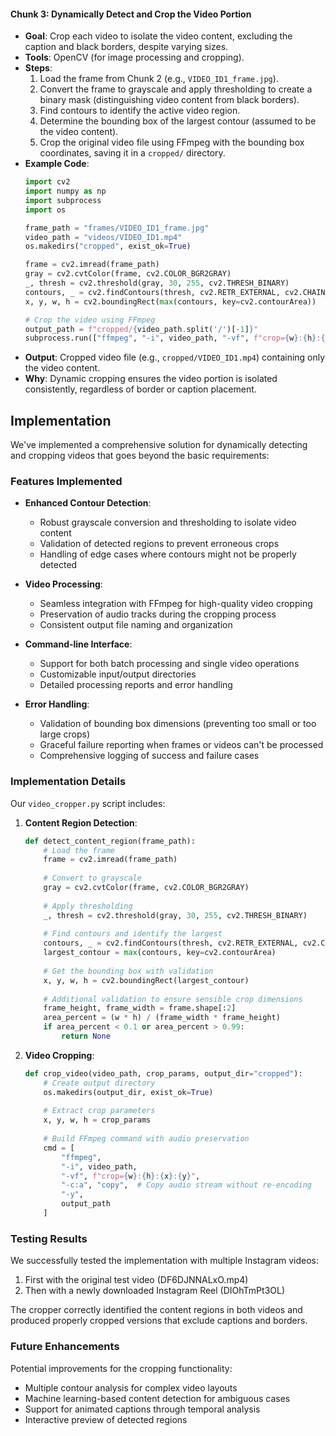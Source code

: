 #### **Chunk 3: Dynamically Detect and Crop the Video Portion**
- **Goal**: Crop each video to isolate the video content, excluding the caption and black borders, despite varying sizes.
- **Tools**: OpenCV (for image processing and cropping).
- **Steps**:
  1. Load the frame from Chunk 2 (e.g., `VIDEO_ID1_frame.jpg`).
  2. Convert the frame to grayscale and apply thresholding to create a binary mask (distinguishing video content from black borders).
  3. Find contours to identify the active video region.
  4. Determine the bounding box of the largest contour (assumed to be the video content).
  5. Crop the original video file using FFmpeg with the bounding box coordinates, saving it in a `cropped/` directory.
- **Example Code**:
  ```python
  import cv2
  import numpy as np
  import subprocess
  import os

  frame_path = "frames/VIDEO_ID1_frame.jpg"
  video_path = "videos/VIDEO_ID1.mp4"
  os.makedirs("cropped", exist_ok=True)

  frame = cv2.imread(frame_path)
  gray = cv2.cvtColor(frame, cv2.COLOR_BGR2GRAY)
  _, thresh = cv2.threshold(gray, 30, 255, cv2.THRESH_BINARY)
  contours, _ = cv2.findContours(thresh, cv2.RETR_EXTERNAL, cv2.CHAIN_APPROX_SIMPLE)
  x, y, w, h = cv2.boundingRect(max(contours, key=cv2.contourArea))

  # Crop the video using FFmpeg
  output_path = f"cropped/{video_path.split('/')[-1]}"
  subprocess.run(["ffmpeg", "-i", video_path, "-vf", f"crop={w}:{h}:{x}:{y}", "-y", output_path])
  ```
- **Output**: Cropped video file (e.g., `cropped/VIDEO_ID1.mp4`) containing only the video content.
- **Why**: Dynamic cropping ensures the video portion is isolated consistently, regardless of border or caption placement. 

## Implementation

We've implemented a comprehensive solution for dynamically detecting and cropping videos that goes beyond the basic requirements:

### Features Implemented
- **Enhanced Contour Detection**:
  - Robust grayscale conversion and thresholding to isolate video content
  - Validation of detected regions to prevent erroneous crops
  - Handling of edge cases where contours might not be properly detected

- **Video Processing**:
  - Seamless integration with FFmpeg for high-quality video cropping
  - Preservation of audio tracks during the cropping process
  - Consistent output file naming and organization

- **Command-line Interface**:
  - Support for both batch processing and single video operations
  - Customizable input/output directories
  - Detailed processing reports and error handling

- **Error Handling**:
  - Validation of bounding box dimensions (preventing too small or too large crops)
  - Graceful failure reporting when frames or videos can't be processed
  - Comprehensive logging of success and failure cases

### Implementation Details
Our `video_cropper.py` script includes:

1. **Content Region Detection**:
   ```python
   def detect_content_region(frame_path):
       # Load the frame
       frame = cv2.imread(frame_path)
       
       # Convert to grayscale
       gray = cv2.cvtColor(frame, cv2.COLOR_BGR2GRAY)
       
       # Apply thresholding
       _, thresh = cv2.threshold(gray, 30, 255, cv2.THRESH_BINARY)
       
       # Find contours and identify the largest
       contours, _ = cv2.findContours(thresh, cv2.RETR_EXTERNAL, cv2.CHAIN_APPROX_SIMPLE)
       largest_contour = max(contours, key=cv2.contourArea)
       
       # Get the bounding box with validation
       x, y, w, h = cv2.boundingRect(largest_contour)
       
       # Additional validation to ensure sensible crop dimensions
       frame_height, frame_width = frame.shape[:2]
       area_percent = (w * h) / (frame_width * frame_height)
       if area_percent < 0.1 or area_percent > 0.99:
           return None
   ```

2. **Video Cropping**:
   ```python
   def crop_video(video_path, crop_params, output_dir="cropped"):
       # Create output directory
       os.makedirs(output_dir, exist_ok=True)
       
       # Extract crop parameters
       x, y, w, h = crop_params
       
       # Build FFmpeg command with audio preservation
       cmd = [
           "ffmpeg",
           "-i", video_path,
           "-vf", f"crop={w}:{h}:{x}:{y}",
           "-c:a", "copy",  # Copy audio stream without re-encoding
           "-y",
           output_path
       ]
   ```

### Testing Results
We successfully tested the implementation with multiple Instagram videos:

1. First with the original test video (DF6DJNNALxO.mp4)
2. Then with a newly downloaded Instagram Reel (DIOhTmPt3OL)

The cropper correctly identified the content regions in both videos and produced properly cropped versions that exclude captions and borders.

### Future Enhancements
Potential improvements for the cropping functionality:

- Multiple contour analysis for complex video layouts
- Machine learning-based content detection for ambiguous cases
- Support for animated captions through temporal analysis
- Interactive preview of detected regions 